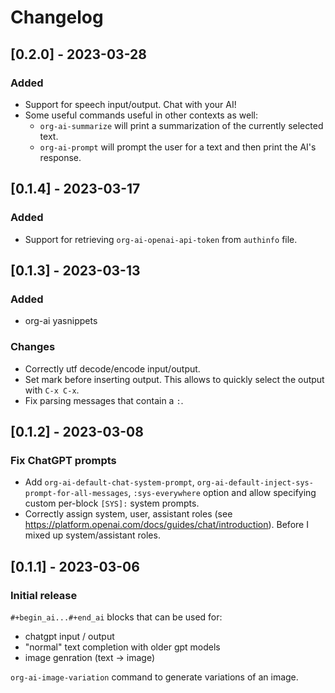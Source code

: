 # Changelog

## [0.2.0] - 2023-03-28
### Added
- Support for speech input/output. Chat with your AI!
- Some useful commands useful in other contexts as well:
    - `org-ai-summarize` will print a summarization of the currently selected text.
    - `org-ai-prompt` will prompt the user for a text and then print the AI's response.

## [0.1.4] - 2023-03-17
### Added
- Support for retrieving `org-ai-openai-api-token` from `authinfo` file.

## [0.1.3] - 2023-03-13
### Added
- org-ai yasnippets
### Changes
- Correctly utf decode/encode input/output.
- Set mark before inserting output. This allows to quickly select the output with `C-x C-x`.
- Fix parsing messages that contain a `:`.

## [0.1.2] - 2023-03-08
### Fix ChatGPT prompts
- Add `org-ai-default-chat-system-prompt`, `org-ai-default-inject-sys-prompt-for-all-messages`, `:sys-everywhere` option and allow specifying custom per-block `[SYS]:` system prompts.
- Correctly assign system, user, assistant roles (see https://platform.openai.com/docs/guides/chat/introduction). Before I mixed up system/assistant roles.

## [0.1.1] - 2023-03-06
### Initial release
`#+begin_ai...#+end_ai` blocks that can be used for:
- chatgpt input / output
- "normal" text completion with older gpt models
- image genration (text -> image)

`org-ai-image-variation` command to generate variations of an image.
